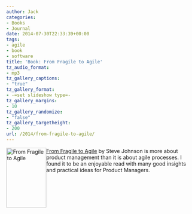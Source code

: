 ```yaml
---
author: Jack
categories:
- Books
- Journal
date: 2014-07-30T22:33:39+00:00
tags:
- agile
- book
- software
title: 'Book: From Fragile to Agile'
tz_audio_format:
- mp3
tz_gallery_captions:
- "true"
tz_gallery_format:
- -=set slideshow type=-
tz_gallery_margins:
- 10
tz_gallery_randomize:
- "false"
tz_gallery_targetheight:
- 200
url: /2014/from-fragile-to-agile/
---
```


<img class="alignleft" style="float: left;" title="fragile-to-agile.png" src="/img/2014/07/fragile-to-agile.png" alt="From Fragile to Agile" width="107" height="160" border="0" />

[From Fragile to Agile][1] by Steve Johnson is more about product management than it is about agile processes. I found it to be an enjoyable read with many good insights and practical ideas for Product Managers.

 [1]: http://www.amazon.com/From-Fragile-Agile-business-management-ebook/dp/B00KGII026